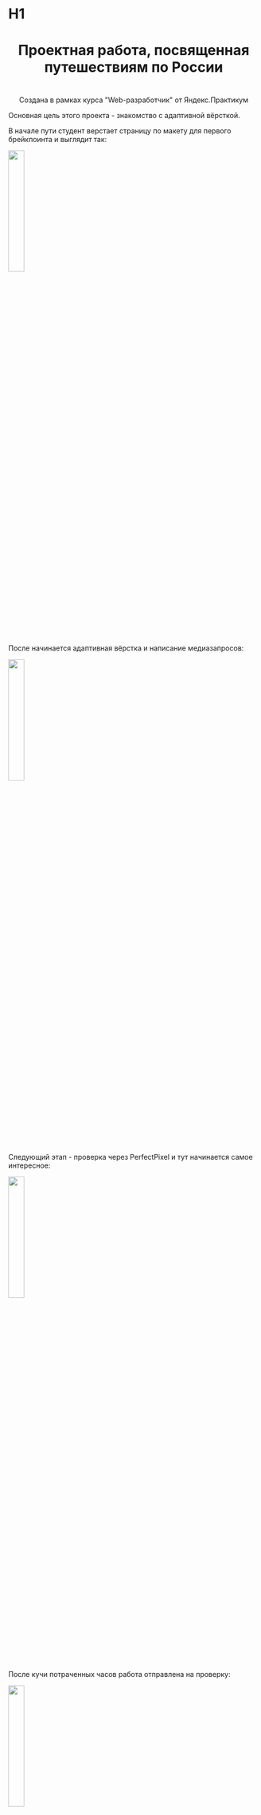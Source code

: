 # H1 <h1 align="center">Проектная работа, посвященная путешествиям по России<h1>

<p align="center">Создана в рамках курса "Web-разработчик" от Яндекс.Практикум</p>

<p>Основная цель этого проекта - знакомство с адаптивной вёрсткой.</p>

<p>В начале пути студент верстает страницу по макету для первого брейкпоинта и выглядит так:</p> 

<img src="https://avatars.mds.yandex.net/get-kinopoisk-image/1629390/adaff6d2-2d26-4694-8d8c-a94fded3eb58/1920x" width="25%" height="25%">
<p>После начинается адаптивная вёрстка и написание медиазапросов:</p> 
<img src="https://avatars.mds.yandex.net/get-kinopoisk-image/1900788/d04d9e19-f816-4f9d-a3d8-b4240b895a9e/1920x" width="25%" height="25%">
<p>Следующий этап - проверка через PerfectPixel и тут начинается самое интересное:</p>
<img src="https://avatars.mds.yandex.net/get-kinopoisk-image/1629390/bd17e064-3c3c-4097-95bc-9f70a2714dd7/1920x" width="25%" height="25%">
<p>После кучи потраченных часов работа отправлена на проверку:</p> <img src="https://avatars.mds.yandex.net/get-kinopoisk-image/1777765/352697c0-28be-4ce5-a2b3-80fd2b9fff10/1920x" width="25%" height="25%">
<p>Когда будут исправлены все замечания ревьюеров:</p>
<img src="https://avatars.mds.yandex.net/get-kinopoisk-image/1773646/af076980-e667-4dfc-b722-183beabb8511/1920x" width="25%" height="25%">
